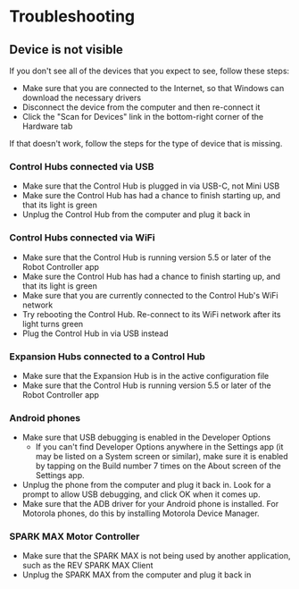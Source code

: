 # Troubleshooting

## Device is not visible

 If you don't see all of the devices that you expect to see, follow these steps:

* Make sure that you are connected to the Internet, so that Windows can download the necessary drivers
* Disconnect the device from the computer and then re-connect it
* Click the "Scan for Devices" link in the bottom-right corner of the Hardware tab

If that doesn't work, follow the steps for the type of device that is missing.

### Control Hubs connected via USB

* Make sure that the Control Hub is plugged in via USB-C, not Mini USB
* Make sure the Control Hub has had a chance to finish starting up, and that its light is green
* Unplug the Control Hub from the computer and plug it back in

### Control Hubs connected via WiFi

* Make sure that the Control Hub is running version 5.5 or later of the Robot Controller app
* Make sure the Control Hub has had a chance to finish starting up, and that its light is green
* Make sure that you are currently connected to the Control Hub's WiFi network
* Try rebooting the Control Hub. Re-connect to its WiFi network after its light turns green
* Plug the Control Hub in via USB instead

### Expansion Hubs connected to a Control Hub

* Make sure that the Expansion Hub is in the active configuration file
* Make sure that the Control Hub is running version 5.5 or later of the Robot Controller app

### Android phones

* Make sure that USB debugging is enabled in the Developer Options
  * If you can't find Developer Options anywhere in the Settings app \(it may be listed on a System screen or similar\), make sure it is enabled by tapping on the Build number 7 times on the About screen of the Settings app.
* Unplug the phone from the computer and plug it back in. Look for a prompt to allow USB debugging, and click OK when it comes up.
* Make sure that the ADB driver for your Android phone is installed. For Motorola phones, do this by installing Motorola Device Manager.

### SPARK MAX Motor Controller

* Make sure that the SPARK MAX is not being used by another application, such as the REV SPARK MAX Client
* Unplug the SPARK MAX from the computer and plug it back in

